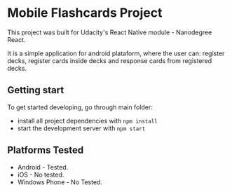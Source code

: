 # Mobile Flashcards Project

This project was built for Udacity's React Native module - Nanodegree React.

It is a simple application for android plataform, where the user can: register decks, register cards inside decks and response cards from registered decks.


## Getting start

To get started developing, go through main folder:

* install all project dependencies with `npm install`
* start the development server with `npm start`

## Platforms Tested

* Android - Tested.
* iOS - No tested.
* Windows Phone - No Tested.





